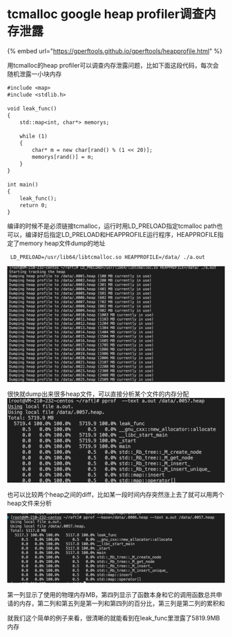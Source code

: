 # tcmalloc google heap profiler调查内存泄露

{% embed url="https://gperftools.github.io/gperftools/heapprofile.html" %}

用tcmalloc的heap profiler可以调查内存泄露问题，比如下面这段代码，每次会随机泄露一小块内存

<pre class="language-cpp"><code class="lang-cpp">#include &#x3C;map>
#include &#x3C;stdlib.h>

void leak_func()
{
    std::map&#x3C;int, char*> memorys;
<strong>    
</strong>    while (1)
    {
        char* m = new char[rand() % (1 &#x3C;&#x3C; 20)];
        memorys[rand()] = m;
    }
}

int main()
{
    leak_func();
    return 0;
}</code></pre>

编译的时候不是必须链接tcmalloc，运行时用LD\_PRELOAD指定tcmalloc path也可以，编译好后指定LD\_PRELOAD和HEAPPROFILE运行程序，HEAPPROFILE指定了memory heap文件dump的地址

```
 LD_PRELOAD=/usr/lib64/libtcmalloc.so HEAPPROFILE=/data/ ./a.out
```

![](<../.gitbook/assets/image (1).png>)

很快就dump出来很多heap文件，可以直接分析某个文件的内存分配\
![](<../.gitbook/assets/image (2).png>)

也可以比较两个heap之间的diff，比如某一段时间内存突然涨上去了就可以用两个heap文件来分析

![](<../.gitbook/assets/image (3).png>)

第一列显示了使用的物理内存MB，第四列显示了函数本身和它的调用函数总共申请的内存，第二列和第五列是第一列和第四列的百分比，第三列是第二列的累积和

就我们这个简单的例子来看，很清晰的就能看到在leak\_func里泄露了5819.9MB内存
